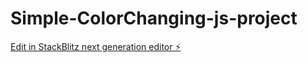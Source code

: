 # Simple-ColorChanging-js-project

[Edit in StackBlitz next generation editor ⚡️](https://stackblitz.com/~/github.com/taibaj/Simple-ColorChanging-js-project)